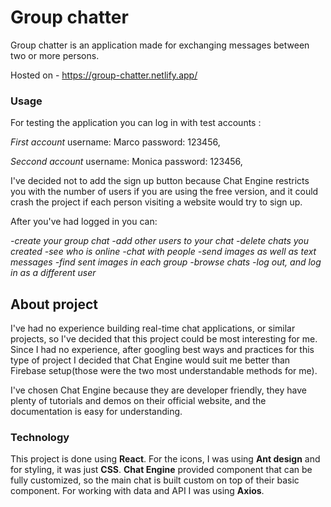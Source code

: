 # Group chatter

Group chatter is an application made for exchanging messages between two or more persons.

Hosted on - https://group-chatter.netlify.app/

### Usage

For testing the application you can log in with test accounts :

_First account_
username: Marco
password: 123456,

_Seccond account_
username: Monica
password: 123456,

I've decided not to add the sign up button because Chat Engine restricts you with the number of users if you are using the free version, and it could crash the project if each person visiting a website would try to sign up.

After you've had logged in you can:

_-create your group chat_
_-add other users to your chat_
_-delete chats you created_
_-see who is online_
_-chat with people_
_-send images as well as text messages_
_-find sent images in each group_
_-browse chats_
_-log out, and log in as a different user_

## About project

I've had no experience building real-time chat applications, or similar projects, so I've decided that this project could be most interesting for me. Since I had no experience, after googling best ways and practices for this type of project I decided that Chat Engine would suit me better than Firebase setup(those were the two most understandable methods for me).

I've chosen Chat Engine because they are developer friendly, they have plenty of tutorials and demos on their official website, and the documentation is easy for understanding.

### Technology

This project is done using **React**. For the icons, I was using **Ant design** and for styling, it was just **CSS**. **Chat Engine** provided component that can be fully customized, so the main chat is built custom on top of their basic component. For working with data and API I was using **Axios**.
